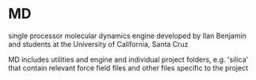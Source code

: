 # MD
single processor molecular dynamics engine developed by Ilan Benjamin and students at the University of California, Santa Cruz

MD includes utilities and engine and individual project folders, e.g. 'silica' that contain relevant force field files and other files specific to the project
